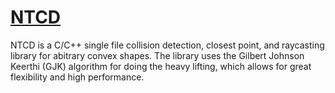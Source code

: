 <!--
.. title: ntcd
.. slug: ntcd
.. date: 2018-01-14 21:35:00 UTC+01:00
.. tags: 
.. category: 
.. link:
.. description: 
.. type: text
.. pretty_url: False
.. image: /files/anim.gif
-->

<h1><a href="https://github.com/Grieverheart/ntcd" target="_blank">NTCD</a></h1>

NTCD is a C/C++ single file collision detection, closest point, and raycasting library for abitrary convex shapes. The library uses the Gilbert Johnson Keerthi (GJK) algorithm for doing the heavy lifting, which allows for great flexibility and high performance.

